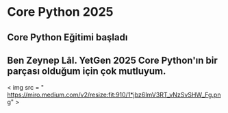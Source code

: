 # Core Python 2025

## Core Python Eğitimi başladı

## Ben Zeynep Lâl. YetGen 2025 Core Python'ın bir parçası olduğum için çok mutluyum.

< img src = " https://miro.medium.com/v2/resize:fit:910/1*jbz6ImV3RT_vNzSvSHW_Fg.png" >
